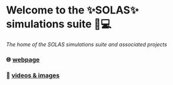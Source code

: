 # Welcome to the ✨SOLAS✨ simulations suite 🔭💻
_The home of the SOLAS simulations suite and associated projects_


### 🌐 [webpage](https://solas-sims.github.io)


### 🌌 [videos & images](https://github.com/solas-sims/visualization)

